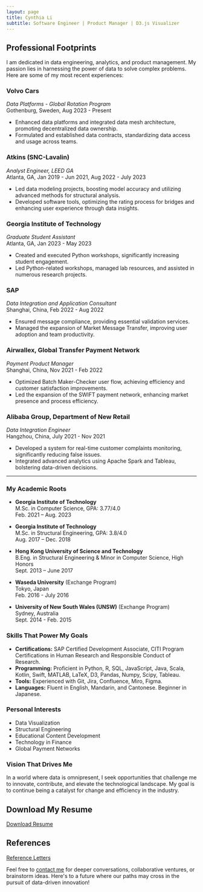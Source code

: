 ```yaml
---
layout: page
title: Cynthia Li
subtitle: Software Engineer | Product Manager | D3.js Visualizer
---
```


## Professional Footprints

I am dedicated in data engineering, analytics, and product management. My passion lies in harnessing the power of data to solve complex problems. Here are some of my most recent experiences:

### Volvo Cars
_Data Platforms - Global Rotation Program_  
Gothenburg, Sweden, Aug 2023 - Present  
- Enhanced data platforms and integrated data mesh architecture, promoting decentralized data ownership.
- Formulated and established data contracts, standardizing data access and usage across teams.

### Atkins (SNC-Lavalin)
_Analyst Engineer, LEED GA_  
Atlanta, GA, Jan 2019 - Jun 2021, Aug 2022 - July 2023  
- Led data modeling projects, boosting model accuracy and utilizing advanced methods for structural analysis.
- Developed software tools, optimizing the rating process for bridges and enhancing user experience through data insights.

### Georgia Institute of Technology
_Graduate Student Assistant_  
Atlanta, GA, Jan 2023 - May 2023  
- Created and executed Python workshops, significantly increasing student engagement.
- Led Python-related workshops, managed lab resources, and assisted in numerous research projects.

### SAP
_Data Integration and Application Consultant_  
Shanghai, China, Feb 2022 - Aug 2022  
- Ensured message compliance, providing essential validation services.
- Managed the expansion of Market Message Transfer, improving user adoption and team productivity.

### Airwallex, Global Transfer Payment Network
_Payment Product Manager_  
Shanghai, China, Nov 2021 - Feb 2022  
- Optimized Batch Maker-Checker user flow, achieving efficiency and customer satisfaction improvements.
- Led the expansion of the SWIFT payment network, enhancing market presence and process efficiency.

### Alibaba Group, Department of New Retail
_Data Integration Engineer_  
Hangzhou, China, July 2021 - Nov 2021  
- Developed a system for real-time customer complaints monitoring, significantly reducing false issues.
- Integrated advanced analytics using Apache Spark and Tableau, bolstering data-driven decisions.

---

### My Academic Roots
- **Georgia Institute of Technology**  
  M.Sc. in Computer Science, GPA: 3.77/4.0  
  Feb. 2021 – Aug. 2023

- **Georgia Institute of Technology**  
  M.Sc. in Structural Engineering, GPA: 3.8/4.0  
  Aug. 2017 – Dec. 2018

- **Hong Kong University of Science and Technology**  
  B.Eng. in Structural Engineering & Minor in Computer Science, High Honors  
  Sept. 2013 – June 2017

- **Waseda University** (Exchange Program)  
  Tokyo, Japan  
  Feb. 2016 - July 2016

- **University of New South Wales (UNSW)** (Exchange Program)  
  Sydney, Australia  
  Sept. 2014 - Feb. 2015

### Skills That Power My Goals
- **Certifications:** SAP Certified Development Associate, CITI Program Certifications in Human Research and Responsible Conduct of Research.
- **Programming:** Proficient in Python, R, SQL, JavaScript, Java, Scala, Kotlin, Swift, MATLAB, LaTeX, D3, Pandas, Numpy, Scipy, Tableau.
- **Tools:** Experienced with Git, Jira, Confluence, Miro, Figma.
- **Languages:** Fluent in English, Mandarin, and Cantonese. Beginner in Japanese.

### Personal Interests
- Data Visualization
- Structural Engineering
- Educational Content Development
- Technology in Finance
- Global Payment Networks

### Vision That Drives Me
In a world where data is omnipresent, I seek opportunities that challenge me to innovate, contribute, and elevate the technological landscape. My goal is to continue being a catalyst for change and efficiency in the industry.

## Download My Resume
[Download Resume](resources/Cynthia_Li_resume.pdf)

## References
[Reference Letters](resources/reference_letters.pdf)


Feel free to [contact me](mailto:cynthiamengyuanli@gmail.com) for deeper conversations, collaborative ventures, or brainstorm ideas. Here's to a future where our paths may cross in the pursuit of data-driven innovation!